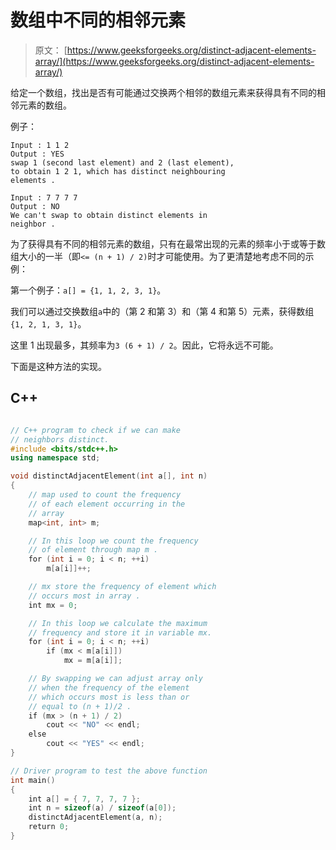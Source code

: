 # 数组中不同的相邻元素

> 原文： [https://www.geeksforgeeks.org/distinct-adjacent-elements-array/](https://www.geeksforgeeks.org/distinct-adjacent-elements-array/)

给定一个数组，找出是否有可能通过交换两个相邻的数组元素来获得具有不同的相邻元素的数组。

例子：

```
Input : 1 1 2
Output : YES
swap 1 (second last element) and 2 (last element), 
to obtain 1 2 1, which has distinct neighbouring 
elements .

Input : 7 7 7 7
Output : NO
We can't swap to obtain distinct elements in 
neighbor .

```



为了获得具有不同的相邻元素的数组，只有在最常出现的元素的频率小于或等于数组大小的一半（即`<= (n + 1) / 2)`时才可能使用。为了更清楚地考虑不同的示例：

第一个例子：`a[] = {1, 1, 2, 3, 1}`。

我们可以通过交换数组`a`中的（第 2 和第 3）和（第 4 和第 5）元素，获得数组`{1, 2, 1, 3, 1}`。

这里 1 出现最多，其频率为`3 (6 + 1) / 2`。因此，它将永远不可能。

下面是这种方法的实现。

## C++ 

```cpp

// C++ program to check if we can make 
// neighbors distinct. 
#include <bits/stdc++.h> 
using namespace std; 

void distinctAdjacentElement(int a[], int n) 
{ 
    // map used to count the frequency 
    // of each element occurring in the 
    // array 
    map<int, int> m; 

    // In this loop we count the frequency 
    // of element through map m . 
    for (int i = 0; i < n; ++i) 
        m[a[i]]++; 

    // mx store the frequency of element which 
    // occurs most in array . 
    int mx = 0; 

    // In this loop we calculate the maximum 
    // frequency and store it in variable mx. 
    for (int i = 0; i < n; ++i) 
        if (mx < m[a[i]]) 
            mx = m[a[i]]; 

    // By swapping we can adjust array only 
    // when the frequency of the element 
    // which occurs most is less than or 
    // equal to (n + 1)/2 . 
    if (mx > (n + 1) / 2) 
        cout << "NO" << endl; 
    else
        cout << "YES" << endl; 
} 

// Driver program to test the above function 
int main() 
{ 
    int a[] = { 7, 7, 7, 7 }; 
    int n = sizeof(a) / sizeof(a[0]); 
    distinctAdjacentElement(a, n); 
    return 0; 
} 

```